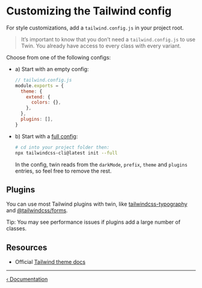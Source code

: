 # Customizing the Tailwind config

For style customizations, add a `tailwind.config.js` in your project root.

> It’s important to know that you don’t need a `tailwind.config.js` to use Twin. You already have access to every class with every variant.

Choose from one of the following configs:

- a) Start with an empty config:

  ```js
  // tailwind.config.js
  module.exports = {
    theme: {
      extend: {
        colors: {},
      },
    },
    plugins: [],
  }
  ```

- b) Start with a [full config](https://raw.githubusercontent.com/tailwindcss/tailwindcss/master/stubs/defaultConfig.stub.js):

  ```bash
  # cd into your project folder then:
  npx tailwindcss-cli@latest init --full
  ```

  In the config, twin reads from the `darkMode`, `prefix`, `theme` and `plugins` entries, so feel free to remove the rest.

## Plugins

You can use most Tailwind plugins with twin, like [tailwindcss-typography](https://github.com/tailwindlabs/tailwindcss-typography) and [@tailwindcss/forms](https://github.com/tailwindlabs/tailwindcss-forms).

Tip: You may see performance issues if plugins add a large number of classes.

## Resources

- Official [Tailwind theme docs](https://tailwindcss.com/docs/theme)

---

[&lsaquo; Documentation](https://github.com/ben-rogerson/twin.macro/blob/master/docs/index.md)
